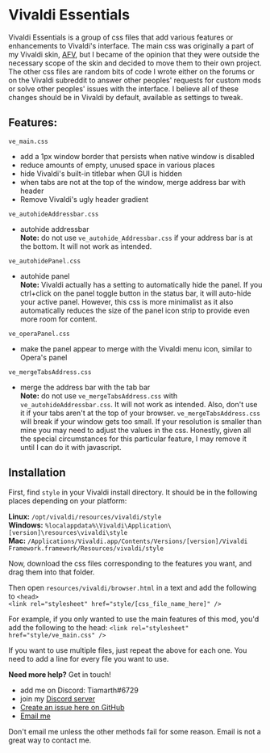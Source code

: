 # Vivaldi Essentials 

Vivaldi Essentials is a group of css files that add various features or enhancements to Vivaldi's interface. The main css was originally a part of my Vivaldi skin, [AFV](https://github.com/Tiamarth/Arc-for-Vivaldi), but I became of the opinion that they were outside the necessary scope of the skin and decided to move them to their own project. The other css files are random bits of code I wrote either on the forums or on the Vivaldi subreddit to answer other peoples' requests for custom mods or solve other peoples' issues with the interface. I believe all of these changes should be in Vivaldi by default, available as settings to tweak.

## Features:

`ve_main.css`  
- add a 1px window border that persists when native window is disabled  
- reduce amounts of empty, unused space in various places  
- hide Vivaldi's built-in titlebar when GUI is hidden  
- when tabs are not at the top of the window, merge address bar with header  
- Remove Vivaldi's ugly header gradient  

`ve_autohideAddressbar.css`  
- autohide addressbar  
**Note:** do not use `ve_autohide_Addressbar.css` if your address bar is at the bottom. It will not work as intended.

`ve_autohidePanel.css`  
- autohide panel  
**Note:** Vivaldi actually has a setting to automatically hide the panel. If you ctrl+click on the panel toggle button in the status bar, it will auto-hide your active panel. However, this css is more minimalist as it also automatically reduces the size of the panel icon strip to provide even more room for content.

`ve_operaPanel.css`  
- make the panel appear to merge with the Vivaldi menu icon, similar to Opera's panel  

`ve_mergeTabsAddress.css`  
- merge the address bar with the tab bar  
**Note:** do not use `ve_mergeTabsAddress.css` with `ve_autohideAddressbar.css`. It will not work as intended. Also, don't use it if your tabs aren't at the top of your browser. `ve_mergeTabsAddress.css` will break if your window gets too small. If your resolution is smaller than mine you may need to adjust the values in the css. Honestly, given all the special circumstances for this particular feature, I may remove it until I can do it with javascript.


## Installation

First, find `style` in your Vivaldi install directory. It should be in the following places depending on your platform:

**Linux:** `/opt/vivaldi/resources/vivaldi/style`  
**Windows:** `%localappdata%\Vivaldi\Application\[version]\resources\vivaldi\style`  
**Mac:** `/Applications/Vivaldi.app/Contents/Versions/[version]/Vivaldi Framework.framework/Resources/vivaldi/style`

Now, download the css files corresponding to the features you want, and drag them into that folder.

Then open `resources/vivaldi/browser.html` in a text and add the following to `<head>`  
`<link rel="stylesheet" href="style/[css_file_name_here]" />`

For example, if you only wanted to use the main features of this mod, you'd add the following to the head: `<link rel="stylesheet" href="style/ve_main.css" />`

If you want to use multiple files, just repeat the above for each one. You need to add a line for every file you want to use.

**Need more help?** Get in touch!
- add me on Discord: Tiamarth#6729
- join my [Discord server](https://discord.gg/ZfDP2ZV)
- [Create an issue here on GitHub](https://github.com/Tiamarth/Arc-for-Vivaldi/issues/new)
- [Email me](mailto:tiabusy@gmail.com)

Don't email me unless the other methods fail for some reason. Email is not a great way to contact me.
